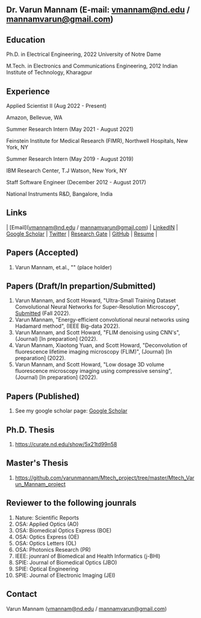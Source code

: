 ## Dr. Varun Mannam (E-mail: vmannam@nd.edu / mannamvarun@gmail.com)

## Education
Ph.D. in Electrical Engineering, 2022
University of Notre Dame

M.Tech. in Electronics and Communications Engineering, 2012
Indian Institute of Technology, Kharagpur


## Experience
Applied Scientist II (Aug 2022 - Present)

Amazon, Bellevue, WA

Summer Research Intern (May 2021 - August 2021)

Feinstein Institute for Medical Research (FIMR), Northwell Hospitals, New York, NY

Summer Research Intern (May 2019 - August 2019)

IBM Research Center, T.J Watson, New York, NY

Staff Software Engineer (December 2012 -  August 2017)

National Instruments R&D, Bangalore, India


## Links
| [Email](vmannam@nd.edu / mannamvarun@gmail.com) | [LinkedIN](https://www.linkedin.com/in/mannamvarun/) | [Google Scholar](https://scholar.google.com/citations?user=Obigz0UAAAAJ&hl=en&oi=ao) | [Twitter](https://twitter.com/mannam_varun) | [Research Gate](https://www.researchgate.net/profile/Varun-Mannam) | [GitHub](https://github.com/varunmannam) | [Resume](https://drive.google.com/file/d/1K8T-HkEcCe3i9ik5SlrsFsfBZJu0usPo/view?usp=sharing) |


## Papers (Accepted)

1. Varun Mannam, et.al., "" (place holder)


## Papers (Draft/In prepartion/Submitted)

1. Varun Mannam, and Scott Howard, "Ultra-Small Training Dataset Convolutional Neural Networks for Super-Resolution Microscopy", [Submitted](https://drive.google.com/drive/u/1/folders/1i_dxoNj-I5bSlDlXGI391GANeONYt_aG) (Fall 2022).
2. Varun Mannam, "Energy-efficient convolutional neural networks using Hadamard method", (IEEE Big-data 2022).
3. Varun Mannam, and Scott Howard, "FLIM denoising using CNN's", (Journal) [In preparation] (2022).
4. Varun Mannam, Xiaotong Yuan, and Scott Howard, "Deconvolution of fluorescence lifetime imaging microscopy (FLIM)", (Journal) [In preparation] (2022).
5. Varun Mannam, and Scott Howard, "Low dosage 3D volume fluorescence microscopy imaging using compressive sensing", (Journal) [In preparation] (2022).

## Papers (Published)
1. See my google scholar page: [Google Scholar](https://scholar.google.com/citations?user=Obigz0UAAAAJ&hl=en&oi=ao)


## Ph.D. Thesis
1. https://curate.nd.edu/show/5x21td99n58

## Master's Thesis
1. https://github.com/varunmannam/Mtech_project/tree/master/Mtech_Varun_Mannam_project


## Reviewer to the following jounrals

1. Nature: Scientific Reports 
2. OSA: Applied Optics (AO)
3. OSA: Biomedical Optics Express (BOE)
4. OSA: Optics Express (OE)
5. OSA: Optics Letters (OL)
6. OSA: Photonics Research (PR)
7. IEEE: jounranl of Biomedical and Health Informatics (j-BHI) 
8. SPIE: Journal of Biomedical Optics (JBO)
9. SPIE: Optical Engineering 
10. SPIE: Journal of Electronic Imaging (JEI)

## Contact
Varun Mannam (vmannam@nd.edu / mannamvarun@gmail.com)

